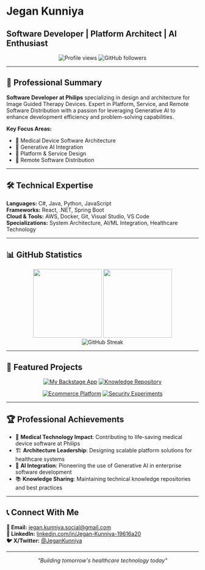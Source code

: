# Jegan Kunniya
## Software Developer | Platform Architect | AI Enthusiast

<div align="center">
  <img src="https://komarev.com/ghpvc/?username=Jegan-Kunniya&label=Profile%20views&color=0e75b6&style=flat" alt="Profile views" />
  <img src="https://img.shields.io/github/followers/Jegan-Kunniya?label=Followers&style=social" alt="GitHub followers" />
</div>

---

## 🚀 Professional Summary

**Software Developer at Philips** specializing in design and architecture for Image Guided Therapy Devices. Expert in Platform, Service, and Remote Software Distribution with a passion for leveraging Generative AI to enhance development efficiency and problem-solving capabilities.

**Key Focus Areas:**
- 🏥 Medical Device Software Architecture
- 🤖 Generative AI Integration  
- 🔧 Platform & Service Design
- 📡 Remote Software Distribution

---

## 🛠️ Technical Expertise

**Languages:** C#, Java, Python, JavaScript  
**Frameworks:** React, .NET, Spring Boot  
**Cloud & Tools:** AWS, Docker, Git, Visual Studio, VS Code  
**Specializations:** System Architecture, AI/ML Integration, Healthcare Technology

---

## 📊 GitHub Statistics

<div align="center">
  <img height="180em" src="https://github-readme-stats.vercel.app/api?username=Jegan-Kunniya&show_icons=true&theme=tokyonight&include_all_commits=true&count_private=true&hide_border=true"/>
  <img height="180em" src="https://github-readme-stats.vercel.app/api/top-langs/?username=Jegan-Kunniya&layout=compact&langs_count=8&theme=tokyonight&hide_border=true"/>
</div>

<div align="center">
  <img src="https://github-readme-streak-stats.herokuapp.com?user=Jegan-Kunniya&theme=tokyonight&hide_border=true&border_radius=8" alt="GitHub Streak"/>
</div>

---

## 🎯 Featured Projects

<div align="center">

[![My Backstage App](https://github-readme-stats.vercel.app/api/pin/?username=Jegan-Kunniya&repo=my-backstage-app&theme=tokyonight&hide_border=true)](https://github.com/Jegan-Kunniya/my-backstage-app)
[![Knowledge Repository](https://github-readme-stats.vercel.app/api/pin/?username=Jegan-Kunniya&repo=Knowledge&theme=tokyonight&hide_border=true)](https://github.com/Jegan-Kunniya/Knowledge)

[![Ecommerce Platform](https://github-readme-stats.vercel.app/api/pin/?username=Jegan-Kunniya&repo=ecommerce&theme=tokyonight&hide_border=true)](https://github.com/Jegan-Kunniya/ecommerce)
[![Security Experiments](https://github-readme-stats.vercel.app/api/pin/?username=Jegan-Kunniya&repo=GHAS-Experiments&theme=tokyonight&hide_border=true)](https://github.com/Jegan-Kunniya/GHAS-Experiments)

</div>

---

## 🏆 Professional Achievements

- 🔬 **Medical Technology Impact**: Contributing to life-saving medical device software at Philips
- 🏗️ **Architecture Leadership**: Designing scalable platform solutions for healthcare systems
- 🤖 **AI Integration**: Pioneering the use of Generative AI in enterprise software development
- 📚 **Knowledge Sharing**: Maintaining technical knowledge repositories and best practices

---

## 📞 Connect With Me

**📧 Email:** [jegan.kunniya.social@gmail.com](mailto:jegan.kunniya.social@gmail.com)  
**💼 LinkedIn:** [linkedin.com/in/Jegan-Kunniya-19616a20](https://linkedin.com/in/Jegan-Kunniya-19616a20)  
**🐦 X/Twitter:** [@JeganKunniya](https://x.com/JeganKunniya)

---

<div align="center">
  <i>"Building tomorrow's healthcare technology today"</i>
</div>
